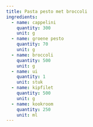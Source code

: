 ```yaml
---
title: Pasta pesto met broccoli
ingredients:
  - name: cappelini
    quantity: 300
    unit: g
  - name: groene pesto
    quantity: 70
    unit: g
  - name: broccoli
    quantity: 500
    unit: g
  - name: ui
    quantity: 1
    unit: stuk
  - name: kipfilet
    quantity: 500
    unit: g
  - name: kookroom
    quantity: 250
    unit: ml
---
```


<Recipe />
